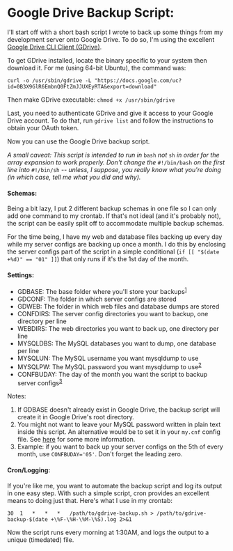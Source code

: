 # Google Drive Backup Script:

I'll start off with a short bash script I wrote to back up some things from my development server onto Google Drive. To do so, I'm using the excellent [Google Drive CLI Client (GDrive)][1].

To get GDrive installed, locate the binary specific to your system then download it. For me (using 64-bit Ubuntu), the command was:

`curl -o /usr/sbin/gdrive -L "https://docs.google.com/uc?id=0B3X9GlR6EmbnQ0FtZmJJUXEyRTA&export=download"`

Then make GDrive executable: `chmod +x /usr/sbin/gdrive`

Last, you need to authenticate GDrive and give it access to your Google Drive account. To do that, run `gdrive list` and follow the instructions to obtain your OAuth token. 

Now you can use the Google Drive backup script.

*A small caveat: This script is intended to run in* `bash` *not* `sh` *in order for the array expansion to work properly. Don't change the* `#!/bin/bash` *on the first line into* `#!/bin/sh` *-- unless, I suppose, you really know what you're doing (in which case, tell me what you did and why).*

#### Schemas:

Being a bit lazy, I put 2 different backup schemas in one file so I can only add one command to my crontab. If that's not ideal (and it's probably not), the script can be easily split off to accommodate multiple backup schemas.

For the time being, I have my web and database files backing up every day while my server configs are backing up once a month. I do this by enclosing the server configs part of the script in a simple conditional (`if [[ "$(date +%d)" == "01" ]]`) that only runs if it's the 1st day of the month.

#### Settings:

- GDBASE: The base folder where you'll store your backups<sup>[1](#1)</sup>
- GDCONF: The folder in which server configs are stored
- GDWEB: The folder in which web files and database dumps are stored
- CONFDIRS: The server config directories you want to backup, one directory per line
- WEBDIRS: The web directories you want to back up, one directory per line
- MYSQLDBS: The MySQL databases you want to dump, one database per line
- MYSQLUN: The MySQL username you want mysqldump to use
- MYSQLPW: The MySQL password you want mysqldump to use<sup>[2](#2)</sup>
- CONFBUDAY: The day of the month you want the script to backup server configs<sup>[3](#3)</sup>

Notes:
1. <a name="1"></a>If GDBASE doesn't already exist in Google Drive, the backup script will create it in Google Drive's root directory.
2. <a name="2"></a>You might not want to leave your MySQL password written in plain text inside this script. An alternative would be to set it in your `my.cnf` config file. See [here][2] for some more information.
3. <a name="3"></a>Example: if you want to back up your server configs on the 5th of every month, use `CONFBUDAY='05'`. Don't forget the leading zero.

#### Cron/Logging:

If you're like me, you want to automate the backup script and log its output in one easy step. With such a simple script, cron provides an excellent means to doing just that. Here's what I use in my crontab:

`30  1   *   *   *   /path/to/gdrive-backup.sh > /path/to/gdrive-backup-$(date +\%F-\%H-\%M-\%S).log 2>&1`

Now the script runs every morning at 1:30AM, and logs the output to a unique (timedated) file.

[1]: https://github.com/prasmussen/gdrive
[2]: https://stackoverflow.com/a/9293090